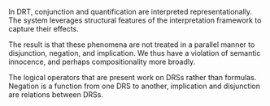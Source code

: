 In DRT, conjunction and quantification are interpreted representationally. The system leverages structural features of the interpretation framework to capture their effects.

The result is that these phenomena are not treated in a parallel manner to disjunction, negation, and implication. We thus have a violation of semantic innocence, and perhaps compositionality more broadly.

The logical operators that are present work on DRSs rather than formulas. Negation is a function from one DRS to another, implication and disjunction are relations between DRSs.
